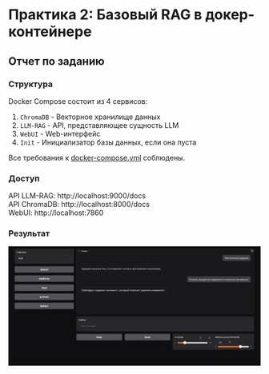 # Практика 2: Базовый RAG в докер-контейнере

## Отчет по заданию

### Структура

Docker Compose состоит из 4 сервисов:
1. `ChromaDB` - Векторное хранилище данных
2. `LLM-RAG` - API, представляющее сущность LLM
3. `WebUI` - Web-интерфейс
4. `Init` - Инициализатор базы данных, если она пуста

Все требования к [docker-compose.yml](docker-compose.yml) соблюдены.

### Доступ

API LLM-RAG: http://localhost:9000/docs      
API ChromaDB: http://localhost:8000/docs     
WebUI: http://localhost:7860    

### Результат
![Result](images/webui.png)